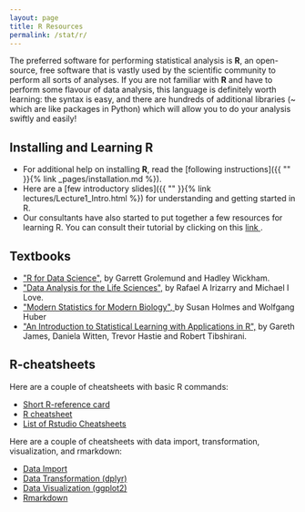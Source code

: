 ```yaml
---
layout: page
title: R Resources
permalink: /stat/r/
---
```


The preferred software for performing statistical analysis is __R__, an open-source, free software that is vastly used by the scientific community to perform all sorts of analyses. If you are not familiar with __R__ and have to perform some flavour of data analysis, this language is definitely worth learning: the syntax is easy, and there are hundreds of additional libraries (~ which are like packages in Python) which will allow you to do your analysis swiftly and easily!

## Installing and Learning R

+ For additional help on installing __R__, read the [following instructions]({{ "" }}{% link _pages/installation.md %}). 
+ Here are a [few introductory slides]({{ "" }}{% link lectures/Lecture1_Intro.html %}) for understanding and getting started in R.
+ Our consultants have also started to put together a few resources for learning R. You can consult their tutorial by clicking on this <a href="{{ site.baseurl }}images/tutorial-summary.html">link </a>.

## Textbooks 

+ ["R for Data Science",](http://r4ds.had.co.nz/)
by Garrett Grolemund and Hadley Wickham.
+ ["Data Analysis for the Life Sciences",](https://leanpub.com/dataanalysisforthelifesciences) by Rafael A Irizarry and Michael I Love.
+ ["Modern Statistics for Modern Biology", ](https://statweb.stanford.edu/~susan/book-modern-statistics-for-modern-biology.html) by Susan Holmes and Wolfgang Huber
+  ["An Introduction to Statistical Learning with Applications in R",](https://www.statlearning.com/) by Gareth James, Daniela Witten, Trevor Hastie and  Robert Tibshirani.


## [](#resources) R-cheatsheets

Here are a couple of cheatsheets with basic R commands:
+ [Short R-reference card](https://cran.r-project.org/doc/contrib/Short-refcard.pdf)
+ [R cheatsheet](http://nicolascampione.weebly.com/uploads/1/9/4/1/19411255/r_cheat_sheet.pdf)
+ [List of Rstudio Cheatsheets](https://www.rstudio.com/resources/cheatsheets/)

Here are a couple of cheatsheets with data import, transformation, visualization, and rmarkdown:
+ [Data Import](https://github.com/rstudio/cheatsheets/raw/master/data-import.pdf)
+ [Data Transformation (dplyr)](https://github.com/rstudio/cheatsheets/raw/master/data-transformation.pdf)
+ [Data Visualization (ggplot2)](https://github.com/rstudio/cheatsheets/raw/master/data-visualization-2.1.pdf)
+ [Rmarkdown](https://github.com/rstudio/cheatsheets/raw/master/rmarkdown-2.0.pdf)

